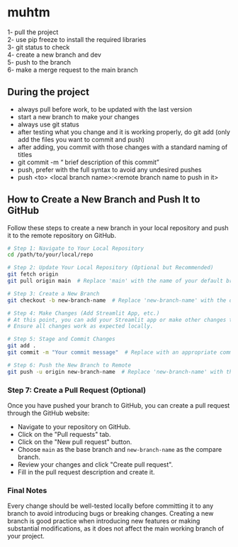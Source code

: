 # muhtm

1- pull the project  <br>
2- use pip freeze to install the required libraries  <br>
3- git status to check    <br>
4- create a new branch and dev  <br>
5- push to the branch  <br>
6- make a merge request to the main branch  <br>


## During the project
- always pull before work, to be updated with the last version <br>
- start a new branch to make your changes <br>
- always use git status <br>
- after testing what you change and it is working properly, do git add (only add the files you want to commit and push) <br>
- after adding, you commit with those changes with a standard naming of titles <br>
- git commit -m “ brief description of this commit” <br>
- push, prefer with the full syntax to avoid any undesired pushes <br>
- push &lt;to&gt; &lt;local branch name&gt;:&lt;remote branch name to push in it&gt;<br>

## How to Create a New Branch and Push It to GitHub

Follow these steps to create a new branch in your local repository and push it to the remote repository on GitHub.

```sh
# Step 1: Navigate to Your Local Repository
cd /path/to/your/local/repo

# Step 2: Update Your Local Repository (Optional but Recommended)
git fetch origin
git pull origin main  # Replace 'main' with the name of your default branch if it's not 'main'

# Step 3: Create a New Branch
git checkout -b new-branch-name  # Replace 'new-branch-name' with the desired branch name

# Step 4: Make Changes (Add Streamlit App, etc.)
# At this point, you can add your Streamlit app or make other changes to the new branch.
# Ensure all changes work as expected locally.

# Step 5: Stage and Commit Changes
git add .
git commit -m "Your commit message"  # Replace with an appropriate commit message

# Step 6: Push the New Branch to Remote
git push -u origin new-branch-name  # Replace 'new-branch-name' with the name of your new branch
```

### Step 7: Create a Pull Request (Optional)
Once you have pushed your branch to GitHub, you can create a pull request through the GitHub website:
- Navigate to your repository on GitHub.
- Click on the "Pull requests" tab.
- Click on the "New pull request" button.
- Choose `main` as the base branch and `new-branch-name` as the compare branch.
- Review your changes and click "Create pull request".
- Fill in the pull request description and create it.

### Final Notes
Every change should be well-tested locally before committing it to any branch to avoid introducing bugs or breaking changes. Creating a new branch is good practice when introducing new features or making substantial modifications, as it does not affect the main working branch of your project.
